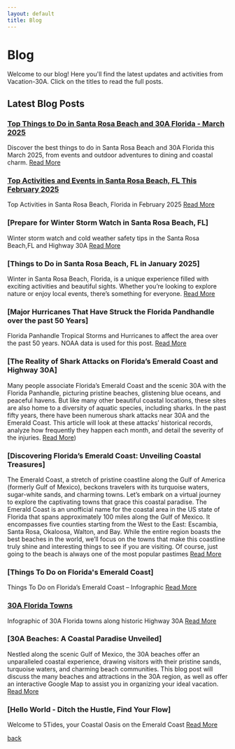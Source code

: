 ```yaml
---
layout: default
title: Blog
---
```


# Blog

Welcome to our blog! Here you'll find the latest updates and activities from Vacation-30A. Click on the titles to read the full posts.

## Latest Blog Posts

### [Top Things to Do in Santa Rosa Beach and 30A Florida - March 2025](./post11.md)
Discover the best things to do in Santa Rosa Beach and 30A Florida this March 2025, from events and outdoor adventures to dining and coastal charm.
[Read More](https://5tidesfl.com/top-things-to-do-santa-rosa-beach-30a-florida-march-2025-events/)

### [Top Activities and Events in Santa Rosa Beach, FL This February 2025](./post10.md)
Top Activities in Santa Rosa Beach, Florida in February 2025
[Read More](https://5tidesfl.com/top-activities-events-santa-rosa-beach-february-2025/)

### [Prepare for Winter Storm Watch in Santa Rosa Beach, FL]
Winter storm watch and cold weather safety tips in the Santa Rosa Beach,FL and Highway 30A
[Read More](https://5tidesfl.com/winter-storm-cold-weather-safety-tips/)

### [Things to Do in Santa Rosa Beach, FL in January 2025]
Winter in Santa Rosa Beach, Florida, is a unique experience filled with exciting activities and beautiful sights. Whether you’re looking to explore nature or enjoy local events, there’s something for everyone.
[Read More](https://5tidesfl.com/things-to-do-in-santa-rosa-beach-fl-in-january-2025/)

### [Major Hurricanes That Have Struck the Florida Pandhandle over the past 50 Years]
Florida Panhandle Tropical Storms and Hurricanes to affect the area over the past 50 years. NOAA data is used for this post.
[Read More](https://5tidesfl.com/hurricanes-florida-panhandle-past-50-years/)

### [The Reality of Shark Attacks on Florida’s Emerald Coast and Highway 30A]
Many people associate Florida’s Emerald Coast and the scenic 30A with the Florida Panhandle, picturing pristine beaches, glistening blue oceans, and peaceful havens. But like many other beautiful coastal locations, these sites are also home to a diversity of aquatic species, including sharks. In the past fifty years, there have been numerous shark attacks near 30A and the Emerald Coast. This article will look at these attacks’ historical records, analyze how frequently they happen each month, and detail the severity of the injuries.
[Read More](https://5tidesfl.com/reality-of-shark-attacks-floridas-emerald-coast/))

### [Discovering Florida’s Emerald Coast: Unveiling Coastal Treasures]
The Emerald Coast, a stretch of pristine coastline along the Gulf of America (formerly Gulf of Mexico), beckons travelers with its turquoise waters, sugar-white sands, and charming towns. Let’s embark on a virtual journey to explore the captivating towns that grace this coastal paradise. The Emerald Coast is an unofficial name for the coastal area in the US state of Florida that spans approximately 100 miles along the Gulf of Mexico. It encompasses five counties starting from the West to the East: Escambia, Santa Rosa, Okaloosa, Walton, and Bay. While the entire region boasts the best beaches in the world, we’ll focus on the towns that make this coastline truly shine and interesting things to see if you are visiting. Of course, just going to the beach is always one of the most popular pastimes
[Read More](https://5tidesfl.com/discovering-floridas-emerald-coast-unveiling-coastal-treasures/)

### [Things To Do on Florida's Emerald Coast]
Things To Do on Florida’s Emerald Coast – Infographic
[Read More](https://5tidesfl.com/things-to-do-floridas-emerald-coast/)

### [30A Florida Towns](./post3.md)
Infographic of 30A Florida towns along historic Highway 30A
[Read More](https://5tidesfl.com/30a-florida-towns-infographic/)

### [30A Beaches: A Coastal Paradise Unveiled]
Nestled along the scenic Gulf of Mexico, the 30A beaches offer an unparalleled coastal experience, drawing visitors with their pristine sands, turquoise waters, and charming beach communities. This blog post will discuss the many beaches and attractions in the 30A region, as well as offer an interactive Google Map to assist you in organizing your ideal vacation.
[Read More](https://5tidesfl.com/30a-beaches-a-coastal-paradise-unveiled/)

### [Hello World - Ditch the Hustle, Find Your Flow]
Welcome to 5Tides, your Coastal Oasis on the Emerald Coast
[Read More](https://5tidesfl.com/hello-world/)


[back](./)

